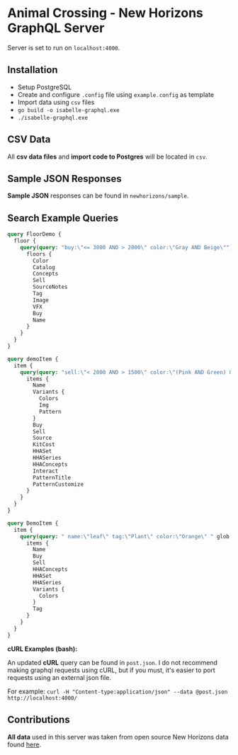 # Animal Crossing - New Horizons GraphQL Server

Server is set to run on `localhost:4000`.

## Installation

* Setup PostgreSQL
* Create and configure `.config` file using `example.config` as template
* Import data using `csv` files
* `go build -o isabelle-graphql.exe`
* `./isabelle-graphql.exe`

## CSV Data

All **csv data files** and **import code to Postgres** will be located in `csv`.

## Sample JSON Responses

**Sample JSON** responses can be found in `newhorizons/sample`.

## Search Example Queries

```graphql
query FloorDemo {
  floor {
    query(query: "buy:\"<= 3000 AND > 2000\" color:\"Gray AND Beige\"") {
      floors {
        Color
        Catalog
        Concepts
        Sell
        SourceNotes
        Tag
        Image
        VFX
        Buy
        Name
      }
    }
  }
}
```

```graphql
query demoItem {
  item {
    query(query: "sell:\"< 2000 AND > 1500\" color:\"(Pink AND Green) OR Orange\"") {
      items {
        Name
        Variants {
          Colors
          Img
          Pattern
        }
        Buy
        Sell
        Source
        KitCost
        HHASet
        HHASeries
        HHAConcepts
        Interact
        PatternTitle
        PatternCustomize
      }
    }
  }
}
```

```graphql
query DemoItem {
  item {
    query(query: " name:\"leaf\" tag:\"Plant\" color:\"Orange\" " glob:"t" limit: 30) {
      items {
        Name
        Buy
        Sell
        HHAConcepts
        HHASet
        HHASeries
        Variants {
          Colors
        }
        Tag
      }
    }
  }
}
```

**cURL Examples (bash):**

An updated **cURL** query can be found in `post.json`. I do not recommend making graphql requests using cURL, but if you must, it's easier to port requests using an external json file.

For example: `curl -H "Content-type:application/json" --data @post.json http://localhost:4000/`

## Contributions

**All data** used in this server was taken from open source New Horizons data found [here](https://docs.google.com/spreadsheets/d/13d_LAJPlxMa_DubPTuirkIV4DERBMXbrWQsmSh8ReK4/).
